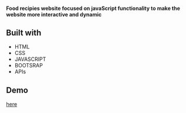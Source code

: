 #### Food recipies website focused on javaScript functionality to make the website more interactive and dynamic 
## Built with
- HTML
- CSS
- JAVASCRIPT
- BOOTSRAP
- APIs
## Demo
[here](https://miraa8.github.io/Recipes-website/)
